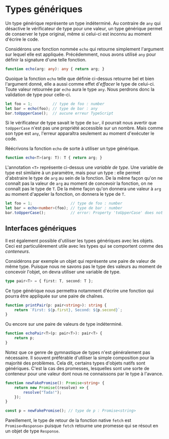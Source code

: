 # Types génériques

Un type générique représente un type indéterminé. Au contraire de `any`
qui désactive le vérificateur de type pour une valeur, un type générique
permet de conserver le type original, même si celui-ci est inconnu au
moment d'écrire le code.

Considérons une fonction nommée `echo` qui retourne simplement
l'argument sur lequel elle est appliquée. Précédemment, nous avons
utilisé `any` pour définir la signature d'une telle fonction.

```ts
function echo(arg: any): any { return arg; }
```

Quoique la fonction `echo` telle que définie ci-dessus retourne bel et
bien l'argument donné, elle a aussi comme effet d'*effacer* le type de
celui-ci. Toute valeur retournée par `echo` aura le type `any`. Nous
perdrons donc la validation de type pour celle-ci.

```ts
let foo = 1;         // type de foo : number
let bar = echo(foo); // type de bar : any
bar.toUppperCase();  // aucune erreur TypeScript
```

Si le vérificateur de type savait le type de `bar`, il pourrait nous
avertir que `toUpperCase` n'est pas une propriété accessible sur un
nombre. Mais comme son type est `any`, l'erreur apparaîtra seulement au
moment d'exécuter le code.

Réécrivons la fonction `echo` de sorte à utiliser un type générique.

```ts
function echo<T>(arg: T): T { return arg; }
```

L'annotation `<T>` représente ci-dessus une *variable de type*. Une
variable de type est similaire à un paramètre, mais pour un type : elle
permet d'abstraire le type de `arg` au sein de la fonction. De la même
façon qu'on ne connaît pas la valeur de `arg` au moment de concevoir la
fonction, on ne connaît pas le type de `T`. De la même façon qu'on
donnera une valeur à `arg` au moment d'appeler la fonction, on donnera
le type de `T`.

```ts
let foo = 1;                 // type de foo : number
let bar = echo<number>(foo); // type de bar : number
bar.toUpperCase();           // error: Property 'toUpperCase' does not exist on type 'number'
```

## Interfaces génériques

Il est également possible d'utiliser les types génériques avec les
objets. Ceci est particulièrement utile avec les types qui se comportent
comme des *conteneurs*.

Considérons par exemple un objet qui représente une paire de valeur de
même type. Puisque nous ne savons pas le type des valeurs au moment de
concevoir l'objet, on devra utiliser une variable de type.

```ts
type pair<T> = { first: T, second: T };
```

Ce type générique nous permettra notamment d'écrire une fonction qui
pourra être appliquée sur une paire de chaînes.

```ts
function printPair(p: pair<string>): string {
    return `First: ${p.first}, Second: ${p.second}`;
}
```

Ou encore sur une paire de valeurs de type indéterminé.

```ts
function echoPair<T>(p: pair<T>): pair<T> {
    return p;
}
```

Notez que ce genre de gymnastique de types n'est généralement pas
nécessaire. Il souvent préférable d'utiliser la simple composition pour
la majorité des problèmes. Cela dit, certains types d'objets natifs sont
génériques. C'est la cas des promesses, lesquelles sont une sorte de
conteneur pour une valeur dont nous ne connaissons par le type à
l'avance.

```ts
function newFakePromise(): Promise<string> {
    return new Promise((resolve) => {
        resolve("Tada!");
    });
}

const p = newFakePromise(); // type de p : Promise<string>
```

Pareillement, le type de retour de la fonction native `fetch` est
`Promise<Response>` puisque `fetch` retourne une promesse qui se résout
en un objet de type `Response`.
